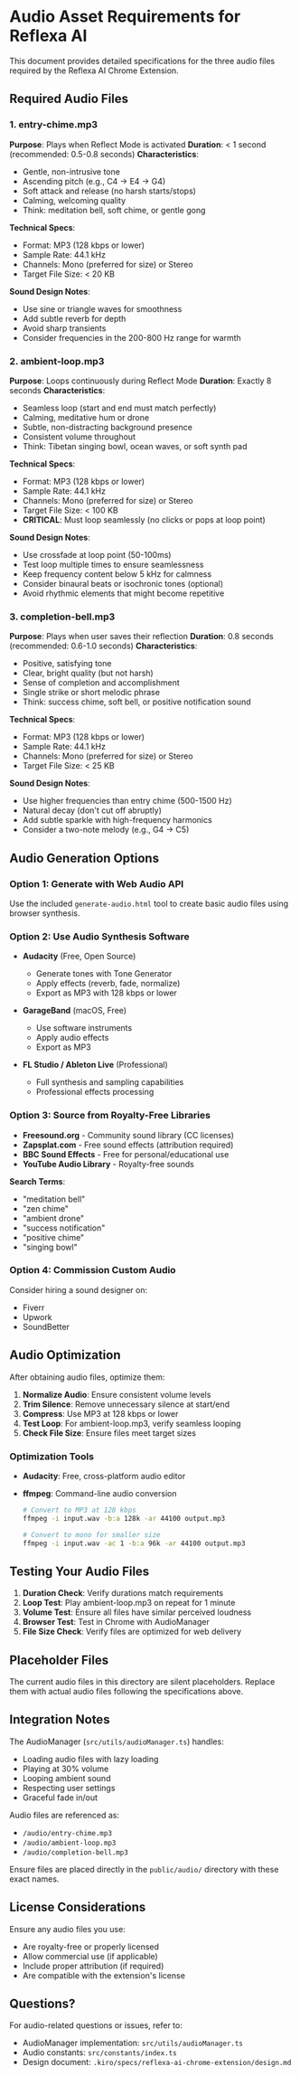 # Audio Asset Requirements for Reflexa AI

This document provides detailed specifications for the three audio files required by the Reflexa AI Chrome Extension.

## Required Audio Files

### 1. entry-chime.mp3

**Purpose**: Plays when Reflect Mode is activated
**Duration**: < 1 second (recommended: 0.5-0.8 seconds)
**Characteristics**:

- Gentle, non-intrusive tone
- Ascending pitch (e.g., C4 → E4 → G4)
- Soft attack and release (no harsh starts/stops)
- Calming, welcoming quality
- Think: meditation bell, soft chime, or gentle gong

**Technical Specs**:

- Format: MP3 (128 kbps or lower)
- Sample Rate: 44.1 kHz
- Channels: Mono (preferred for size) or Stereo
- Target File Size: < 20 KB

**Sound Design Notes**:

- Use sine or triangle waves for smoothness
- Add subtle reverb for depth
- Avoid sharp transients
- Consider frequencies in the 200-800 Hz range for warmth

### 2. ambient-loop.mp3

**Purpose**: Loops continuously during Reflect Mode
**Duration**: Exactly 8 seconds
**Characteristics**:

- Seamless loop (start and end must match perfectly)
- Calming, meditative hum or drone
- Subtle, non-distracting background presence
- Consistent volume throughout
- Think: Tibetan singing bowl, ocean waves, or soft synth pad

**Technical Specs**:

- Format: MP3 (128 kbps or lower)
- Sample Rate: 44.1 kHz
- Channels: Mono (preferred for size) or Stereo
- Target File Size: < 100 KB
- **CRITICAL**: Must loop seamlessly (no clicks or pops at loop point)

**Sound Design Notes**:

- Use crossfade at loop point (50-100ms)
- Test loop multiple times to ensure seamlessness
- Keep frequency content below 5 kHz for calmness
- Consider binaural beats or isochronic tones (optional)
- Avoid rhythmic elements that might become repetitive

### 3. completion-bell.mp3

**Purpose**: Plays when user saves their reflection
**Duration**: 0.8 seconds (recommended: 0.6-1.0 seconds)
**Characteristics**:

- Positive, satisfying tone
- Clear, bright quality (but not harsh)
- Sense of completion and accomplishment
- Single strike or short melodic phrase
- Think: success chime, soft bell, or positive notification sound

**Technical Specs**:

- Format: MP3 (128 kbps or lower)
- Sample Rate: 44.1 kHz
- Channels: Mono (preferred for size) or Stereo
- Target File Size: < 25 KB

**Sound Design Notes**:

- Use higher frequencies than entry chime (500-1500 Hz)
- Natural decay (don't cut off abruptly)
- Add subtle sparkle with high-frequency harmonics
- Consider a two-note melody (e.g., G4 → C5)

## Audio Generation Options

### Option 1: Generate with Web Audio API

Use the included `generate-audio.html` tool to create basic audio files using browser synthesis.

### Option 2: Use Audio Synthesis Software

- **Audacity** (Free, Open Source)
  - Generate tones with Tone Generator
  - Apply effects (reverb, fade, normalize)
  - Export as MP3 with 128 kbps or lower

- **GarageBand** (macOS, Free)
  - Use software instruments
  - Apply audio effects
  - Export as MP3

- **FL Studio / Ableton Live** (Professional)
  - Full synthesis and sampling capabilities
  - Professional effects processing

### Option 3: Source from Royalty-Free Libraries

- **Freesound.org** - Community sound library (CC licenses)
- **Zapsplat.com** - Free sound effects (attribution required)
- **BBC Sound Effects** - Free for personal/educational use
- **YouTube Audio Library** - Royalty-free sounds

**Search Terms**:

- "meditation bell"
- "zen chime"
- "ambient drone"
- "success notification"
- "positive chime"
- "singing bowl"

### Option 4: Commission Custom Audio

Consider hiring a sound designer on:

- Fiverr
- Upwork
- SoundBetter

## Audio Optimization

After obtaining audio files, optimize them:

1. **Normalize Audio**: Ensure consistent volume levels
2. **Trim Silence**: Remove unnecessary silence at start/end
3. **Compress**: Use MP3 at 128 kbps or lower
4. **Test Loop**: For ambient-loop.mp3, verify seamless looping
5. **Check File Size**: Ensure files meet target sizes

### Optimization Tools

- **Audacity**: Free, cross-platform audio editor
- **ffmpeg**: Command-line audio conversion

  ```bash
  # Convert to MP3 at 128 kbps
  ffmpeg -i input.wav -b:a 128k -ar 44100 output.mp3

  # Convert to mono for smaller size
  ffmpeg -i input.wav -ac 1 -b:a 96k -ar 44100 output.mp3
  ```

## Testing Your Audio Files

1. **Duration Check**: Verify durations match requirements
2. **Loop Test**: Play ambient-loop.mp3 on repeat for 1 minute
3. **Volume Test**: Ensure all files have similar perceived loudness
4. **Browser Test**: Test in Chrome with AudioManager
5. **File Size Check**: Verify files are optimized for web delivery

## Placeholder Files

The current audio files in this directory are silent placeholders. Replace them with actual audio files following the specifications above.

## Integration Notes

The AudioManager (`src/utils/audioManager.ts`) handles:

- Loading audio files with lazy loading
- Playing at 30% volume
- Looping ambient sound
- Respecting user settings
- Graceful fade in/out

Audio files are referenced as:

- `/audio/entry-chime.mp3`
- `/audio/ambient-loop.mp3`
- `/audio/completion-bell.mp3`

Ensure files are placed directly in the `public/audio/` directory with these exact names.

## License Considerations

Ensure any audio files you use:

- Are royalty-free or properly licensed
- Allow commercial use (if applicable)
- Include proper attribution (if required)
- Are compatible with the extension's license

## Questions?

For audio-related questions or issues, refer to:

- AudioManager implementation: `src/utils/audioManager.ts`
- Audio constants: `src/constants/index.ts`
- Design document: `.kiro/specs/reflexa-ai-chrome-extension/design.md`
